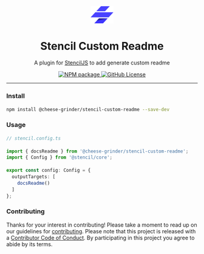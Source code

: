 <div align="center">
  <a href="#">
    <img alt="stencil-logo" src="./assets/stencil-logo.png" width="60">
  </a>
</div>

<h1 align="center">
  Stencil Custom Readme
</h1>

<div align="center">

A plugin for [StencilJS][stencil-site] to add generate custom readme
</div>

<div align="center">
  <a href="https://www.npmjs.com/package/@cheese-grinder/stencil-custom-readme" target="_blank" rel="noopener noreferrer">
    <img alt="NPM package" src="https://img.shields.io/npm/v/%40cheese-grinder%2Fstencil-custom-readme">
  </a>
  <a href="https://github.com/CheeseGrinder/stencil-custom-readme/blob/main/LICENSE" target="_blank" rel="noopener noreferrer">
    <img alt="GitHub License" src="https://img.shields.io/github/license/CheeseGrinder/stencil-custom-readme">
  </a>
</div>

---------

### Install

```bash
npm install @cheese-grinder/stencil-custom-readme --save-dev
```

### Usage

```ts
// stencil.config.ts

import { docsReadme } from '@cheese-grinder/stencil-custom-readme';
import { Config } from '@stencil/core';

export const config: Config = {
  outputTargets: [
    docsReadme()
  ]
};
```

### Contributing

Thanks for your interest in contributing!
Please take a moment to read up on our guidelines for [contributing][contributing].
Please note that this project is released with a [Contributor Code of Conduct][code-of-conduct]. By participating in this project you agree to abide by its terms.


<!-- Links -->

[stencil-site]: https://stenciljs.com/
[contributing]: https://github.com/CheeseGrinder/stencil-custom-readme/blob/main/CONTRIBUTING.md
[code-of-conduct]: https://github.com/CheeseGrinder/stencil-custom-readme/blob/main/CODE_OF_CONDUCT.md